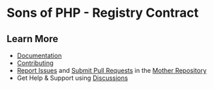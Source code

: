 Sons of PHP - Registry Contract
===============================

## Learn More

* [Documentation][docs]
* [Contributing][contributing]
* [Report Issues][issues] and [Submit Pull Requests][pull-requests] in the [Mother Repository][mother-repo]
* Get Help & Support using [Discussions][discussions]

[discussions]: https://github.com/orgs/SonsOfPHP/discussions
[mother-repo]: https://github.com/SonsOfPHP/sonsofphp
[contributing]: https://docs.sonsofphp.com/contributing/
[docs]: https://docs.sonsofphp.com/contracts/registry/
[issues]: https://github.com/SonsOfPHP/sonsofphp/issues?q=is%3Aopen+is%3Aissue+label%3ARegistry
[pull-requests]: https://github.com/SonsOfPHP/sonsofphp/pulls?q=is%3Aopen+is%3Apr+label%3ARegistry
